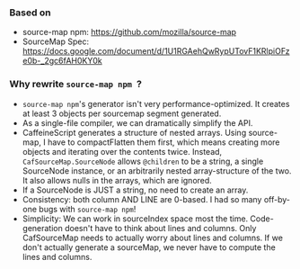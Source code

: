 ### Based on

- source-map npm: https://github.com/mozilla/source-map
- SourceMap Spec: https://docs.google.com/document/d/1U1RGAehQwRypUTovF1KRlpiOFze0b-_2gc6fAH0KY0k

### Why rewrite `source-map npm `?

- `source-map npm`'s generator isn't very performance-optimized. It creates at least 3 objects per sourcemap segment generated.
- As a single-file compiler, we can dramatically simplify the API.
- CaffeineScript generates a structure of nested arrays. Using source-map, I have to compactFlatten them first, which means creating more objects and iterating over the contents twice. Instead, `CafSourceMap.SourceNode` allows `@children` to be a string, a single SourceNode instance, or an arbitrarily nested array-structure of the two. It also allows nulls in the arrays, which are ignored.
- If a SourceNode is JUST a string, no need to create an array.
- Consistency: both column AND LINE are 0-based. I had so many off-by-one bugs with `source-map npm`!
- Simplicity: We can work in sourceIndex space most the time. Code-generation doesn't have to think about lines and columns. Only CafSourceMap needs to actually worry about lines and columns. If we don't actually generate a sourceMap, we never have to compute the lines and columns.